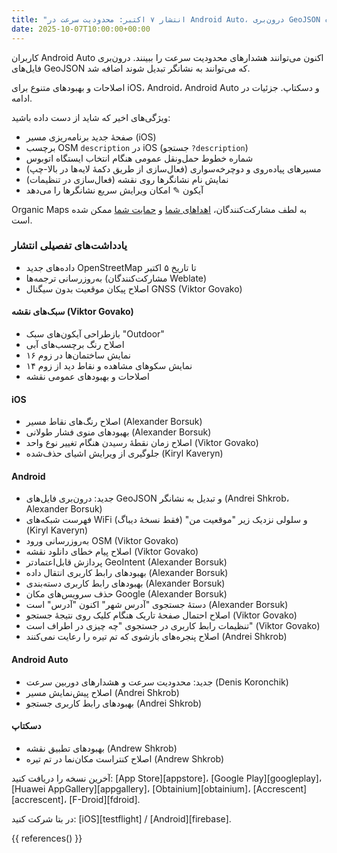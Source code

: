 ```yaml
---
title: "انتشار ۷ اکتبر: محدودیت سرعت در Android Auto، درون‌بری GeoJSON و غیره"
date: 2025-10-07T10:00:00+00:00
---
```


کاربران Android Auto اکنون می‌توانند هشدارهای محدودیت سرعت را ببینند. درون‌بری فایل‌های GeoJSON که می‌توانند به نشانگر تبدیل شوند اضافه شد.

اصلاحات و بهبودهای متنوع برای iOS، Android، Android Auto و دسکتاپ. جزئیات در ادامه.

ویژگی‌های اخیر که شاید از دست داده باشید:
- صفحهٔ جدید برنامه‌ریزی مسیر (iOS)
- برچسب OSM `description` در iOS (جستجو `?description`)
- شماره خطوط حمل‌ونقل عمومی هنگام انتخاب ایستگاه اتوبوس
- مسیرهای پیاده‌روی و دوچرخه‌سواری (فعال‌سازی از طریق دکمهٔ لایه‌ها در بالا-چپ)
- نمایش نام نشانگرها روی نقشه (فعال‌سازی در تنظیمات)
- آیکون ✎ امکان ویرایش سریع نشانگرها را می‌دهد

Organic Maps به لطف مشارکت‌کنندگان، [اهداهای شما](@/donate/index.fa-IR.md) و [حمایت شما](@/contribute/index.fa-IR.md) ممکن شده است.

### یادداشت‌های تفصیلی انتشار

- داده‌های جدید OpenStreetMap تا تاریخ ۵ اکتبر
- به‌روزرسانی ترجمه‌ها (مشارکت‌کنندگان Weblate)
- اصلاح پیکان موقعیت بدون سیگنال GNSS (Viktor Govako)

#### سبک‌های نقشه (Viktor Govako)

- بازطراحی آیکون‌های سبک "Outdoor"
- اصلاح رنگ برچسب‌های آبی
- نمایش ساختمان‌ها در زوم ۱۶
- نمایش سکوهای مشاهده و نقاط دید از زوم ۱۴
- اصلاحات و بهبودهای عمومی نقشه

#### iOS

- اصلاح رنگ‌های نقاط مسیر (Alexander Borsuk)
- بهبودهای منوی فشار طولانی (Alexander Borsuk)
- اصلاح زمان نقطهٔ رسیدن هنگام تغییر نوع واحد (Viktor Govako)
- جلوگیری از ویرایش اشیای حذف‌شده (Kiryl Kaveryn)

#### Android

- جدید: درون‌بری فایل‌های GeoJSON و تبدیل به نشانگر (Andrei Shkrob، Alexander Borsuk)
- فهرست شبکه‌های WiFi و سلولی نزدیک زیر "موقعیت من" (فقط نسخهٔ دیباگ) (Kiryl Kaveryn)
- به‌روزرسانی ورود OSM (Viktor Govako)
- اصلاح پیام خطای دانلود نقشه (Viktor Govako)
- پردازش قابل‌اعتمادتر GeoIntent (Alexander Borsuk)
- بهبودهای رابط کاربری انتقال داده (Alexander Borsuk)
- بهبودهای رابط کاربری دسته‌بندی (Alexander Borsuk)
- حذف سرویس‌های مکان Google (Alexander Borsuk)
- دستهٔ جستجوی "آدرس شهر" اکنون "آدرس" است (Alexander Borsuk)
- اصلاح احتمال صفحهٔ تاریک هنگام کلیک روی نتیجهٔ جستجو (Viktor Govako)
- تنظیمات رابط کاربری در جستجوی "چه چیزی در اطراف است" (Viktor Govako)
- اصلاح پنجره‌های بازشوی که تم تیره را رعایت نمی‌کنند (Andrei Shkrob)

#### Android Auto

- جدید: محدودیت سرعت و هشدارهای دوربین سرعت (Denis Koronchik)
- اصلاح پیش‌نمایش مسیر (Andrei Shkrob)
- بهبودهای رابط کاربری جستجو (Andrei Shkrob)

#### دسکتاپ

- بهبودهای تطبیق نقشه (Andrew Shkrob)
- اصلاح کنتراست مکان‌نما در تم تیره (Andrew Shkrob)

آخرین نسخه را دریافت کنید: [App Store][appstore]، [Google Play][googleplay]، [Huawei AppGallery][appgallery]، [Obtainium][obtainium]، [Accrescent][accrescent]، [F-Droid][fdroid].

در بتا شرکت کنید: [iOS][testflight] / [Android][firebase].

{{ references() }}
